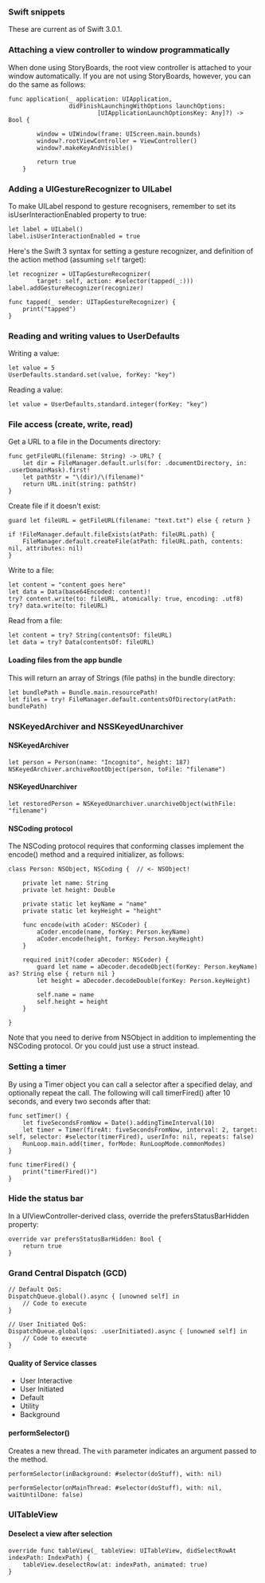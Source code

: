 ### Swift snippets

These are current as of Swift 3.0.1.

### Attaching a view controller to window programmatically

When done using StoryBoards, the root view controller is attached to your window automatically. If you are not using StoryBoards, however, you can do the same as follows:

```
func application(_ application: UIApplication,
                 didFinishLaunchingWithOptions launchOptions:
                         [UIApplicationLaunchOptionsKey: Any]?) -> Bool {

        window = UIWindow(frame: UIScreen.main.bounds)
        window?.rootViewController = ViewController()
        window?.makeKeyAndVisible()

        return true
    }
```

### Adding a UIGestureRecognizer to UILabel

To make UILabel respond to gesture recognisers, remember to set its isUserInteractionEnabled property to true:

```
let label = UILabel()
label.isUserInteractionEnabled = true
```

Here's the Swift 3 syntax for setting a gesture recognizer, and definition of the action method (assuming <code>self</code> target):

```
let recognizer = UITapGestureRecognizer(
        target: self, action: #selector(tapped(_:)))
label.addGestureRecognizer(recognizer)

func tapped(_ sender: UITapGestureRecognizer) {
    print("tapped")
}
```

### Reading and writing values to UserDefaults
Writing a value:
```
let value = 5
UserDefaults.standard.set(value, forKey: "key")
```

Reading a value:
```
let value = UserDefaults.standard.integer(forKey: "key")
```

### File access (create, write, read)
Get a URL to a file in the Documents directory:
```
func getFileURL(filename: String) -> URL? {
    let dir = FileManager.default.urls(for: .documentDirectory, in: .userDomainMask).first!
    let pathStr = "\(dir)/\(filename)"
    return URL.init(string: pathStr)
}
```

Create file if it doesn't exist:
```
guard let fileURL = getFileURL(filename: "text.txt") else { return }

if !FileManager.default.fileExists(atPath: fileURL.path) {
    FileManager.default.createFile(atPath: fileURL.path, contents: nil, attributes: nil)
}
```

Write to a file:
```
let content = "content goes here"
let data = Data(base64Encoded: content)!
try? content.write(to: fileURL, atomically: true, encoding: .utf8)
try? data.write(to: fileURL)
```

Read from a file:
```
let content = try? String(contentsOf: fileURL)
let data = try? Data(contentsOf: fileURL)
```

#### Loading files from the app bundle
This will return an array of Strings (file paths) in the bundle directory:
```
let bundlePath = Bundle.main.resourcePath!
let files = try! FileManager.default.contentsOfDirectory(atPath: bundlePath)
```

### NSKeyedArchiver and NSSKeyedUnarchiver

#### NSKeyedArchiver
```
let person = Person(name: "Incognito", height: 187)
NSKeyedArchiver.archiveRootObject(person, toFile: "filename")
```

#### NSKeyedUnarchiver
```
let restoredPerson = NSKeyedUnarchiver.unarchiveObject(withFile: "filename")
```

#### NSCoding protocol

The NSCoding protocol requires that conforming classes implement the encode() method and a required initializer, as follows:
```
class Person: NSObject, NSCoding {  // <- NSObject!

    private let name: String
    private let height: Double

    private static let keyName = "name"
    private static let keyHeight = "height"

    func encode(with aCoder: NSCoder) {
        aCoder.encode(name, forKey: Person.keyName)
        aCoder.encode(height, forKey: Person.keyHeight)
    }

    required init?(coder aDecoder: NSCoder) {
        guard let name = aDecoder.decodeObject(forKey: Person.keyName) as? String else { return nil }
        let height = aDecoder.decodeDouble(forKey: Person.keyHeight)

        self.name = name
        self.height = height
    }

}
```

Note that you need to derive from NSObject in addition to implementing the NSCoding protocol. Or you could just use a struct instead.

### Setting a timer
By using a Timer object you can call a selector after a specified delay, and optionally repeat the call. The following will call timerFired() after 10 seconds, and every two seconds after that:
```
func setTimer() {
    let fiveSecondsFromNow = Date().addingTimeInterval(10)
    let timer = Timer(fireAt: fiveSecondsFromNow, interval: 2, target: self, selector: #selector(timerFired), userInfo: nil, repeats: false)
    RunLoop.main.add(timer, forMode: RunLoopMode.commonModes)
}

func timerFired() {
    print("timerFired()")
}
```

### Hide the status bar
In a UIViewController-derived class, override the prefersStatusBarHidden property:
```
override var prefersStatusBarHidden: Bool {
    return true
}
```

### Grand Central Dispatch (GCD)
```
// Default QoS:
DispatchQueue.global().async { [unowned self] in
    // Code to execute
}

// User Initiated QoS:
DispatchQueue.global(qos: .userInitiated).async { [unowned self] in
    // Code to execute
}
```

#### Quality of Service classes
* User Interactive
* User Initiated
* Default
* Utility
* Background

#### performSelector()
Creates a new thread. The `with` parameter indicates an argument passed to the method.
```
performSelector(inBackground: #selector(doStuff), with: nil)

performSelector(onMainThread: #selector(doStuff), with: nil, waitUntilDone: false)
```

### UITableView

#### Deselect a view after selection

```
override func tableView(_ tableView: UITableView, didSelectRowAt indexPath: IndexPath) {
    tableView.deselectRow(at: indexPath, animated: true)
}
```
